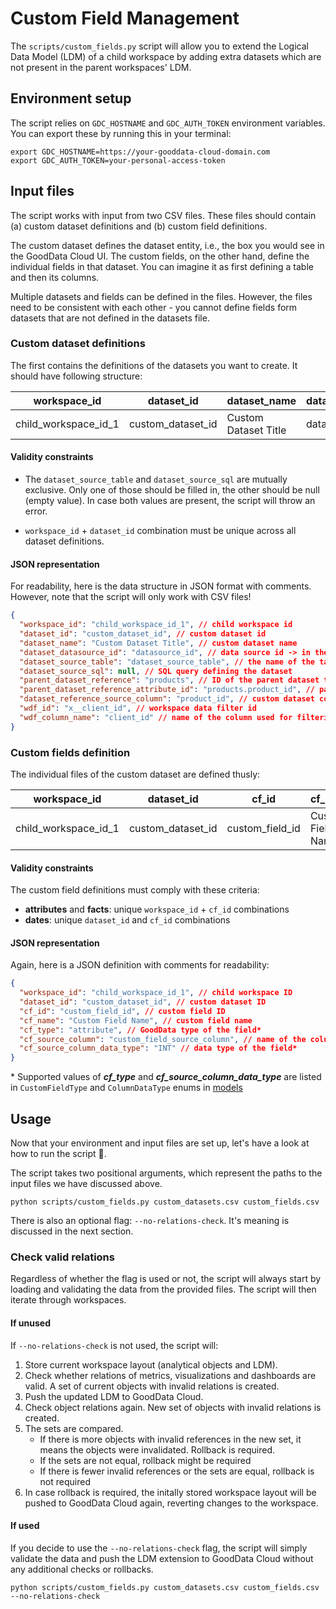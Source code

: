 # Custom Field Management

The `scripts/custom_fields.py` script will allow you to extend the Logical Data Model (LDM) of a child workspace by adding extra datasets which are not present in the parent workspaces' LDM.

## Environment setup

The script relies on `GDC_HOSTNAME` and `GDC_AUTH_TOKEN` environment variables. You can export these by running this in your terminal:

```shell
export GDC_HOSTNAME=https://your-gooddata-cloud-domain.com
export GDC_AUTH_TOKEN=your-personal-access-token
```

## Input files

The script works with input from two CSV files. These files should contain (a) custom dataset definitions and (b) custom field definitions.

The custom dataset defines the dataset entity, i.e., the box you would see in the GoodData Cloud UI. The custom fields, on the other hand, define the individual fields in that dataset. You can imagine it as first defining a table and then its columns.

Multiple datasets and fields can be defined in the files. However, the files need to be consistent with each other - you cannot define fields form datasets that are not defined in the datasets file.

### Custom dataset definitions

The first contains the definitions of the datasets you want to create. It should have following structure:

| workspace_id         | dataset_id        | dataset_name         | dataset_datasource_id | dataset_source_table | dataset_source_sql | parent_dataset_reference | parent_dataset_reference_attribute_id | dataset_reference_source_column | wdf_id | wdf_column_name |
| -------------------- | ----------------- | -------------------- | --------------------- | -------------------- | ------------------ | ------------------------ | ------------------------------------- | ------------------------------- | ------ | --------------- |
| child_workspace_id_1 | custom_dataset_id | Custom Dataset Title | datasource_id         | dataset_source_table |                    | parent_dataset_id        | parent_dataset.reference_field        | custom_dataset.reference_field  | wdf_id | wdf_column_name |

#### Validity constraints

- The `dataset_source_table` and `dataset_source_sql` are mutually exclusive. Only one of those should be filled in, the other should be null (empty value). In case both values are present, the script will throw an error.

- `workspace_id` + `dataset_id` combination must be unique across all dataset definitions.

#### JSON representation

For readability, here is the data structure in JSON format with comments. However, note that the script will only work with CSV files!

```json
{
  "workspace_id": "child_workspace_id_1", // child workspace id
  "dataset_id": "custom_dataset_id", // custom dataset id
  "dataset_name": "Custom Dataset Title", // custom dataset name
  "dataset_datasource_id": "datasource_id", // data source id -> in the UI, you see it when you go to "manage files"
  "dataset_source_table": "dataset_source_table", // the name of the table in the physical data model
  "dataset_source_sql": null, // SQL query defining the dataset
  "parent_dataset_reference": "products", // ID of the parent dataset to which the custom one will be connected
  "parent_dataset_reference_attribute_id": "products.product_id", // parent dataset column name used fot the "join"
  "dataset_reference_source_column": "product_id", // custom dataset column name used for the "join"
  "wdf_id": "x__client_id", // workspace data filter id
  "wdf_column_name": "client_id" // name of the column used for filtering
}
```

### Custom fields definition

The individual files of the custom dataset are defined thusly:

| workspace_id         | dataset_id        | cf_id           | cf_name           | cf_type   | cf_source_column           | cf_source_column_data_type |
| -------------------- | ----------------- | --------------- | ----------------- | --------- | -------------------------- | -------------------------- |
| child_workspace_id_1 | custom_dataset_id | custom_field_id | Custom Field Name | attribute | custom_field_source_column | INT                        |

#### Validity constraints

The custom field definitions must comply with these criteria:

- **attributes** and **facts**: unique `workspace_id` + `cf_id` combinations
- **dates**: unique `dataset_id` and `cf_id` combinations

#### JSON representation

Again, here is a JSON definition with comments for readability:

```json
{
  "workspace_id": "child_workspace_id_1", // child workspace ID
  "dataset_id": "custom_dataset_id", // custom dataset ID
  "cf_id": "custom_field_id", // custom field ID
  "cf_name": "Custom Field Name", // custom field name
  "cf_type": "attribute", // GoodData type of the field*
  "cf_source_column": "custom_field_source_column", // name of the column in the physical data model
  "cf_source_column_data_type": "INT" // data type of the field*
}
```

\* Supported values of **_cf_type_** and **_cf_source_column_data_type_** are listed in `CustomFieldType` and `ColumnDataType` enums in [models](../scripts/custom_fields/models/custom_data_object.py)

## Usage

Now that your environment and input files are set up, let's have a look at how to run the script 🚀.

The script takes two positional arguments, which represent the paths to the input files we have discussed above.

```shell
python scripts/custom_fields.py custom_datasets.csv custom_fields.csv
```

There is also an optional flag: `--no-relations-check`. It's meaning is discussed in the next section.

### Check valid relations

Regardless of whether the flag is used or not, the script will always start by loading and validating the data from the provided files. The script will then iterate through workspaces.

#### If unused

If `--no-relations-check` is not used, the script will:

1. Store current workspace layout (analytical objects and LDM).
1. Check whether relations of metrics, visualizations and dashboards are valid. A set of current objects with invalid relations is created.
1. Push the updated LDM to GoodData Cloud.
1. Check object relations again. New set of objects with invalid relations is created.
1. The sets are compared.
   - If there is more objects with invalid references in the new set, it means the objects were invalidated. Rollback is required.
   - If the sets are not equal, rollback might be required
   - If there is fewer invalid references or the sets are equal, rollback is not required
1. In case rollback is required, the initally stored workspace layout will be pushed to GoodData Cloud again, reverting changes to the workspace.

#### If used

If you decide to use the `--no-relations-check` flag, the script will simply validate the data and push the LDM extension to GoodData Cloud without any additional checks or rollbacks.

```shell
python scripts/custom_fields.py custom_datasets.csv custom_fields.csv --no-relations-check
```
